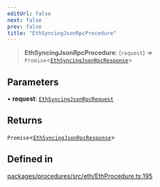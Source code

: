 ```yaml
---
editUrl: false
next: false
prev: false
title: "EthSyncingJsonRpcProcedure"
---
```


> **EthSyncingJsonRpcProcedure**: (`request`) => `Promise`\<[`EthSyncingJsonRpcResponse`](/reference/tevm/procedures/type-aliases/ethsyncingjsonrpcresponse/)\>

## Parameters

• **request**: [`EthSyncingJsonRpcRequest`](/reference/tevm/procedures/type-aliases/ethsyncingjsonrpcrequest/)

## Returns

`Promise`\<[`EthSyncingJsonRpcResponse`](/reference/tevm/procedures/type-aliases/ethsyncingjsonrpcresponse/)\>

## Defined in

[packages/procedures/src/eth/EthProcedure.ts:195](https://github.com/qbzzt/tevm-monorepo/blob/main/packages/procedures/src/eth/EthProcedure.ts#L195)
